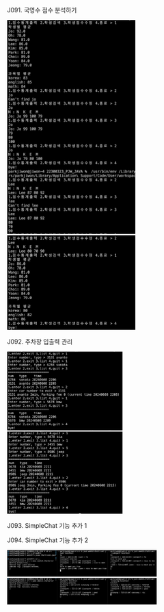 J091. 국영수 점수 분석하기<br>

<img src= 'https://github.com/jiwonpark831/22300323_PJW_JAVA/blob/main/src/week14/screenshots/j091-1.png' width = 300>
<img src= 'https://github.com/jiwonpark831/22300323_PJW_JAVA/blob/main/src/week14/screenshots/j091-2.png' width = 300>

J092. 주차장 입출력 관리<br>

<img src= 'https://github.com/jiwonpark831/22300323_PJW_JAVA/blob/main/src/week14/screenshots/j092-1.png' width = 270>
<img src= 'https://github.com/jiwonpark831/22300323_PJW_JAVA/blob/main/src/week14/screenshots/j092-2.png' width = 270>

J093. SimpleChat 기능 추가 1<br>



J094. SimpleChat 기능 추가 2<br>

<img src= 'https://github.com/jiwonpark831/22300323_PJW_JAVA/blob/main/src/week14/screenshots/j094-1.png' width = 350>
<img src= 'https://github.com/jiwonpark831/22300323_PJW_JAVA/blob/main/src/week14/screenshots/j094-2.png' width = 350>
